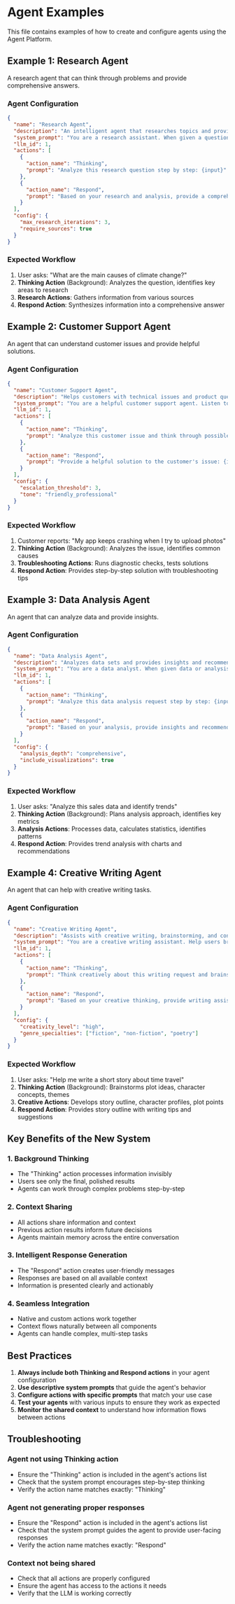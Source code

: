 # Agent Examples

This file contains examples of how to create and configure agents using the Agent Platform.

## Example 1: Research Agent

A research agent that can think through problems and provide comprehensive answers.

### Agent Configuration
```json
{
  "name": "Research Agent",
  "description": "An intelligent agent that researches topics and provides detailed answers",
  "system_prompt": "You are a research assistant. When given a question, think through it step by step, research relevant information, and provide a comprehensive answer with sources when possible.",
  "llm_id": 1,
  "actions": [
    {
      "action_name": "Thinking",
      "prompt": "Analyze this research question step by step: {input}"
    },
    {
      "action_name": "Respond",
      "prompt": "Based on your research and analysis, provide a comprehensive answer to: {input}"
    }
  ],
  "config": {
    "max_research_iterations": 3,
    "require_sources": true
  }
}
```

### Expected Workflow
1. User asks: "What are the main causes of climate change?"
2. **Thinking Action** (Background): Analyzes the question, identifies key areas to research
3. **Research Actions**: Gathers information from various sources
4. **Respond Action**: Synthesizes information into a comprehensive answer

## Example 2: Customer Support Agent

An agent that can understand customer issues and provide helpful solutions.

### Agent Configuration
```json
{
  "name": "Customer Support Agent",
  "description": "Helps customers with technical issues and product questions",
  "system_prompt": "You are a helpful customer support agent. Listen to customer issues, think through solutions, and provide clear, actionable help. Always be polite and professional.",
  "llm_id": 1,
  "actions": [
    {
      "action_name": "Thinking",
      "prompt": "Analyze this customer issue and think through possible solutions: {input}"
    },
    {
      "action_name": "Respond",
      "prompt": "Provide a helpful solution to the customer's issue: {input}"
    }
  ],
  "config": {
    "escalation_threshold": 3,
    "tone": "friendly_professional"
  }
}
```

### Expected Workflow
1. Customer reports: "My app keeps crashing when I try to upload photos"
2. **Thinking Action** (Background): Analyzes the issue, identifies common causes
3. **Troubleshooting Actions**: Runs diagnostic checks, tests solutions
4. **Respond Action**: Provides step-by-step solution with troubleshooting tips

## Example 3: Data Analysis Agent

An agent that can analyze data and provide insights.

### Agent Configuration
```json
{
  "name": "Data Analysis Agent",
  "description": "Analyzes data sets and provides insights and recommendations",
  "system_prompt": "You are a data analyst. When given data or analysis requests, think through the problem, analyze the data systematically, and provide clear insights with actionable recommendations.",
  "llm_id": 1,
  "actions": [
    {
      "action_name": "Thinking",
      "prompt": "Analyze this data analysis request step by step: {input}"
    },
    {
      "action_name": "Respond",
      "prompt": "Based on your analysis, provide insights and recommendations for: {input}"
    }
  ],
  "config": {
    "analysis_depth": "comprehensive",
    "include_visualizations": true
  }
}
```

### Expected Workflow
1. User asks: "Analyze this sales data and identify trends"
2. **Thinking Action** (Background): Plans analysis approach, identifies key metrics
3. **Analysis Actions**: Processes data, calculates statistics, identifies patterns
4. **Respond Action**: Provides trend analysis with charts and recommendations

## Example 4: Creative Writing Agent

An agent that can help with creative writing tasks.

### Agent Configuration
```json
{
  "name": "Creative Writing Agent",
  "description": "Assists with creative writing, brainstorming, and content creation",
  "system_prompt": "You are a creative writing assistant. Help users brainstorm ideas, develop stories, and create engaging content. Think creatively and provide constructive feedback.",
  "llm_id": 1,
  "actions": [
    {
      "action_name": "Thinking",
      "prompt": "Think creatively about this writing request and brainstorm ideas: {input}"
    },
    {
      "action_name": "Respond",
      "prompt": "Based on your creative thinking, provide writing assistance for: {input}"
    }
  ],
  "config": {
    "creativity_level": "high",
    "genre_specialties": ["fiction", "non-fiction", "poetry"]
  }
}
```

### Expected Workflow
1. User asks: "Help me write a short story about time travel"
2. **Thinking Action** (Background): Brainstorms plot ideas, character concepts, themes
3. **Creative Actions**: Develops story outline, character profiles, plot points
4. **Respond Action**: Provides story outline with writing tips and suggestions

## Key Benefits of the New System

### 1. **Background Thinking**
- The "Thinking" action processes information invisibly
- Users see only the final, polished results
- Agents can work through complex problems step-by-step

### 2. **Context Sharing**
- All actions share information and context
- Previous action results inform future decisions
- Agents maintain memory across the entire conversation

### 3. **Intelligent Response Generation**
- The "Respond" action creates user-friendly messages
- Responses are based on all available context
- Information is presented clearly and actionably

### 4. **Seamless Integration**
- Native and custom actions work together
- Context flows naturally between all components
- Agents can handle complex, multi-step tasks

## Best Practices

1. **Always include both Thinking and Respond actions** in your agent configuration
2. **Use descriptive system prompts** that guide the agent's behavior
3. **Configure actions with specific prompts** that match your use case
4. **Test your agents** with various inputs to ensure they work as expected
5. **Monitor the shared context** to understand how information flows between actions

## Troubleshooting

### Agent not using Thinking action
- Ensure the "Thinking" action is included in the agent's actions list
- Check that the system prompt encourages step-by-step thinking
- Verify the action name matches exactly: "Thinking"

### Agent not generating proper responses
- Ensure the "Respond" action is included in the agent's actions list
- Check that the system prompt guides the agent to provide user-facing responses
- Verify the action name matches exactly: "Respond"

### Context not being shared
- Check that all actions are properly configured
- Ensure the agent has access to the actions it needs
- Verify that the LLM is working correctly
